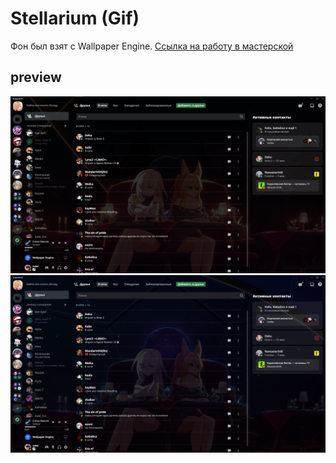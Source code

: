 # Stellarium (Gif)
Фон был взят с Wallpaper Engine. [Ссылка на работу в мастерской](https://steamcommunity.com/sharedfiles/filedetails/?id=2858592399)

## preview
<img src="preview.png">
<img src="preview2.png">
